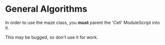 # General Algorithms

In order to use the maze class, you **must** parent the 'Cell' ModuleScript into it.

This may be bugged, so don't use it for work.

